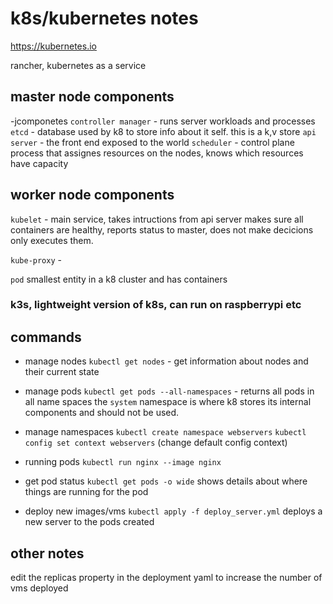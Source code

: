 # k8s/kubernetes notes

https://kubernetes.io

rancher, kubernetes as a service

## master node components

-jcomponetes
`controller manager` - runs server workloads and processes
`etcd` - database used by k8 to store info about it self. this is a k,v store
`api server` - the front end exposed to the world
`scheduler` - control plane process that assignes resources on the nodes,
knows which resources have capacity

## worker node components

`kubelet` - main service, takes intructions from api server makes sure all
containers are healthy, reports status to master, does not make decicions only
executes them.

`kube-proxy` -

`pod` smallest entity in a k8 cluster and has containers

### k3s, lightweight version of k8s, can run on raspberrypi etc

## commands

- manage nodes
  `kubectl get nodes` - get information about nodes and their current state

- manage pods
  `kubectl get pods --all-namespaces` - returns all pods in all name spaces
  the `system` namespace is where k8 stores its internal components and should
  not be used.

- manage namespaces
  `kubectl create namespace webservers`
  `kubectl config set context webservers` (change default config context)

- running pods
  `kubectl run nginx --image nginx`

- get pod status
  `kubectl get pods -o wide` shows details about where things are running for the
  pod

- deploy new images/vms
  `kubectl apply -f deploy_server.yml` deploys a new server to the pods created

## other notes

edit the replicas property in the deployment yaml to increase the number of vms
deployed
